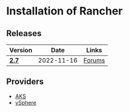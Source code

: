 # Installation of Rancher

## Releases

Version                                                           | Date       | Links
------------------------------------------------------------------|------------|--------------------------------------------------------------------
[**2.7**](https://github.com/rancher/rancher/releases/tag/v2.7.0) | 2022-11-16 | [Forums](https://forums.rancher.com/t/rancher-release-v2-7-0/39478)

## Providers

* [AKS](providers/microsoft-azure.md#install-rancher-on-aks)
* [vSphere](providers/wmware-vsphere.md#install-rancher-in-vsphere)
